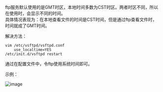 ftp服务默认使用的是GMT时区，本地时间多数为CST时区。两者时区不同，所以在使用时，会显示不同的时间。   
具体情况表现为：在本地查看文件的时间是CST时间，但是通过ftp查看文件时，时间就成了GMT时间。    

解决方法：   

    vim /etc/vsftpd/vsftpd.conf 
        use_localtime=YES
    /etc/init.d/vsftpd restart

通过在配置文件中，令ftp使用系统时间即可。

示例：

![image](E://操作/TIM图片20171108094203.png)